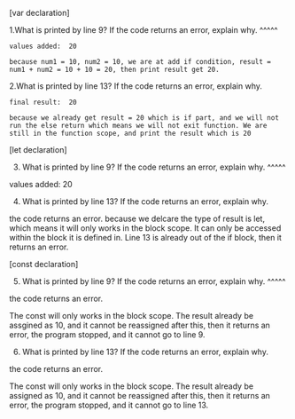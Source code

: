 [var declaration]

  1.What is printed by line 9? If the code returns an error, explain why. ^^^^^
  
    values added:  20
    
    because num1 = 10, num2 = 10, we are at add if condition, result = num1 + num2 = 10 + 10 = 20, then print result get 20.

  2.What is printed by line 13? If the code returns an error, explain why. 
  
    final result:  20
    
    because we already get result = 20 which is if part, and we will not run the else return which means we will not exit function. We are still in the function scope, and print the result which is 20


[let declaration]

  3. What is printed by line 9? If the code returns an error, explain why. ^^^^^  
  
  values added:  20

  4. What is printed by line 13? If the code returns an error, explain why. 
  
  the code returns an error.
  because we delcare the type of result is let, which means it will only works in the block scope. It can only be accessed within the block it is defined in. Line 13 is already out of the if block, then it returns an error.
  
[const declaration]

  5. What is printed by line 9? If the code returns an error, explain why. ^^^^^
  
  the code returns an error.
  
  The const will only works in the block scope. The result already be assgined as 10, and it cannot be reassigned after this, then it returns an error, the program stopped, and it cannot go to line 9.
  
  6. What is printed by line 13? If the code returns an error, explain why. 
  
  the code returns an error.
  
  The const will only works in the block scope. The result already be assigned as 10, and it cannot be reassigned after this, then it returns an error, the program stopped, and it cannot go to line 13.


